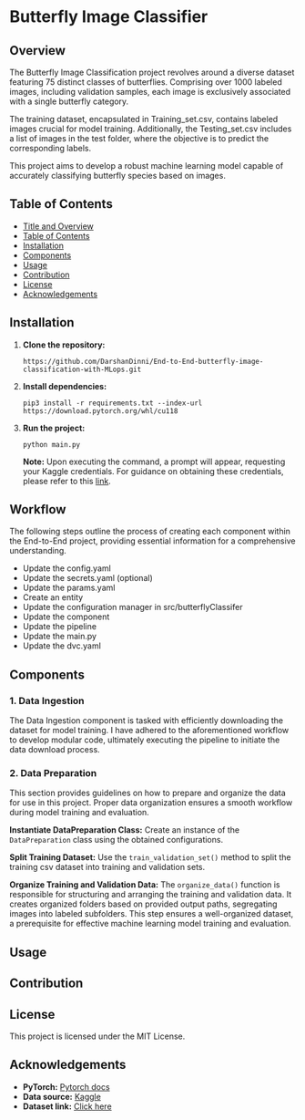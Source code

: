 # Butterfly Image Classifier

## Overview

The Butterfly Image Classification project revolves around a diverse dataset featuring 75 distinct classes of butterflies. Comprising over 1000 labeled images, including validation samples, each image is exclusively associated with a single butterfly category.

The training dataset, encapsulated in Training_set.csv, contains labeled images crucial for model training. Additionally, the Testing_set.csv includes a list of images in the test folder, where the objective is to predict the corresponding labels.

This project aims to develop a robust machine learning model capable of accurately classifying butterfly species based on images.

## Table of Contents
- [Title and Overview](#butterfly-image-classifier)
- [Table of Contents](#table-of-contents)
- [Installation](#installation)
- [Components](#components)
- [Usage](#usage)
- [Contribution](#contribution)
- [License](#license)
- [Acknowledgements](#acknowledgements)

## Installation
1. **Clone the repository:**

    ```
    https://github.com/DarshanDinni/End-to-End-butterfly-image-classification-with-MLops.git
    ```

2. **Install dependencies:** 

    ```
    pip3 install -r requirements.txt --index-url https://download.pytorch.org/whl/cu118
    ```
3. **Run the project:**
    ```
    python main.py
    ```
    
    **Note:** Upon executing the command, a prompt will appear, requesting your Kaggle credentials. For guidance on obtaining these credentials, please refer to this [link](https://github.com/Kaggle/kaggle-api#api-credentials).

## Workflow

The following steps outline the process of creating each component within the End-to-End project, providing essential information for a comprehensive understanding.

- Update the config.yaml
- Update the secrets.yaml (optional)
- Update the params.yaml
- Create an entity 
- Update the configuration manager in src/butterflyClassifer
- Update the component
- Update the pipeline
- Update the main.py
- Update the dvc.yaml

## Components
### 1. Data Ingestion
The Data Ingestion component is tasked with efficiently downloading the dataset for model training. I have adhered to the aforementioned workflow to develop modular code, ultimately executing the pipeline to initiate the data download process.

### 2. Data Preparation
This section provides guidelines on how to prepare and organize the data for use in this project. Proper data organization ensures a smooth workflow during model training and evaluation.

**Instantiate DataPreparation Class:**
Create an instance of the `DataPreparation` class using the obtained configurations.

**Split Training Dataset:**
Use the `train_validation_set()` method to split the training csv dataset into training and validation sets.

**Organize Training and Validation Data:**
The `organize_data()` function is responsible for structuring and arranging the training and validation data. It creates organized folders based on provided output paths, segregating images into labeled subfolders. This step ensures a well-organized dataset, a prerequisite for effective machine learning model training and evaluation.

## Usage

## Contribution

## License
This project is licensed under the MIT License.

## Acknowledgements
- **PyTorch:** [Pytorch docs](https://pytorch.org/docs/stable/index.html)
- **Data source:** [Kaggle](https://www.kaggle.com/) 
- **Dataset link:** [Click here](https://www.kaggle.com/datasets/phucthaiv02/butterfly-image-classification/data)